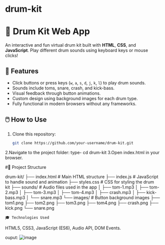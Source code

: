 # drum-kit
# 🥁 Drum Kit Web App

An interactive and fun virtual drum kit built with **HTML**, **CSS**, and **JavaScript**. Play different drum sounds using keyboard keys or mouse clicks!

## 🔧 Features

- Click buttons or press keys (`w`, `a`, `s`, `d`, `j`, `k`, `l`) to play drum sounds.
- Sounds include toms, snare, crash, and kick-bass.
- Visual feedback through button animations.
- Custom design using background images for each drum type.
- Fully functional in modern browsers without any frameworks.

## 🖱️ How to Use

1. Clone this repository:
   ```bash
   git clone https://github.com/your-username/drum-kit.git
2.Navigate to the project folder:
 type- cd drum-kit
 3.Open index.html in your browser.

 
#📁 Project Structure

 drum-kit/
├── index.html         # Main HTML structure
├── index.js           # JavaScript to handle sound and animation
├── styles.css         # CSS for styling the drum kit
├── sounds/            # Audio files used in the app
│   ├── tom-1.mp3
│   ├── tom-2.mp3
│   ├── tom-3.mp3
│   ├── tom-4.mp3
│   ├── crash.mp3
│   ├── kick-bass.mp3
│   └── snare.mp3
└── images/            # Button background images
    ├── tom1.png
    ├── tom2.png
    ├── tom3.png
    ├── tom4.png
    ├── crash.png
    ├── kick.png
    └── snare.png

    🎓 Technologies Used
HTML5,
CSS3,
JavaScript (ES6),
Audio API,
DOM Events.


ouput:
![image](https://github.com/user-attachments/assets/33bca377-3725-4dd5-a4f8-f61bbe46a4f0)

